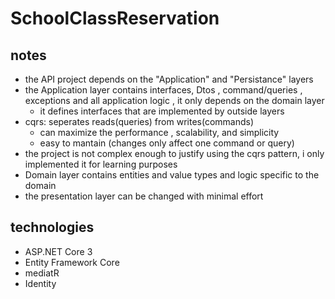 # SchoolClassReservation
## notes
+ the API project depends on the "Application" and "Persistance" layers
+ the Application layer contains interfaces, Dtos , command/queries , exceptions and all application logic , it only depends on the domain layer
    + it defines interfaces that are implemented by outside layers
+ cqrs: seperates reads(queries) from writes(commands)
    + can maximize the performance , scalability, and simplicity
    + easy to mantain (changes only affect one command or query)
+ the project is not complex enough to justify using the cqrs pattern, i only implemented it for learning purposes 
+ Domain layer contains entities and value types and logic specific to the domain 
+ the presentation layer can be changed with minimal effort
## technologies
+ ASP.NET Core 3
+ Entity Framework Core 
+ mediatR
+ Identity